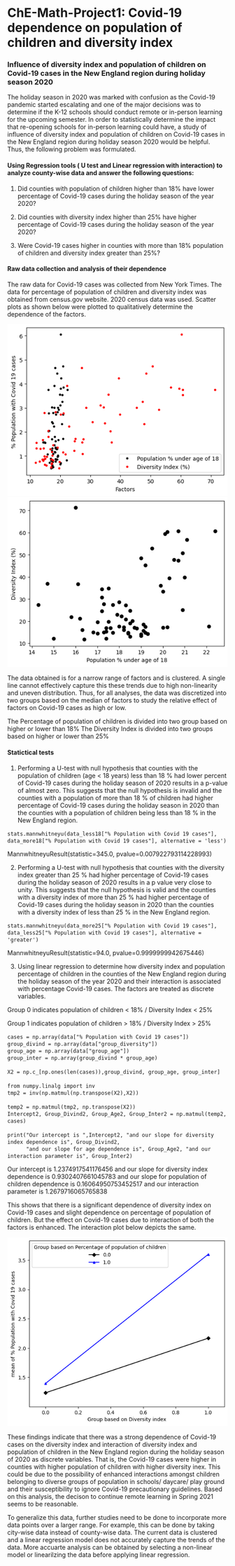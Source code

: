 # ChE-Math-Project1: Covid-19 dependence on population of children and diversity index

### Influence of diversity index and population of children on Covid-19 cases in the New England region during holiday season 2020

The holiday season in 2020 was marked with confusion as the Covid-19 pandemic started escalating and one of the major decisions was to determine if the K-12 schools should conduct remote or in-person learning for the upcoming semester. In order to statistically determine the impact that re-opening schools for in-person learning could have, a study of  influence of diversity index and population of children on Covid-19 cases in the New England region during holiday season 2020 would be helpful. Thus, the following problem was formulated.


#### Using Regression tools ( U test and Linear regression with interaction) to analyze county-wise data and answer the following questions:
1. Did counties with population of children higher than 18% have lower percentage of Covid-19 cases during the holiday season of the year 2020?

2. Did counties with diversity index higher than 25% have higher percentage of Covid-19 cases during the holiday season of the year 2020?

3. Were Covid-19 cases higher in counties with more than 18% population of children and diversity index greater than 25%?

#### Raw data collection and analysis of their dependence
The raw data for Covid-19 cases was collected from New York Times. The data for percentage of population of children and diversity index was obtained from census.gov website. 2020 census data was used. Scatter plots as shown below were plotted to qualitatively determine the dependence of the factors.


![Figure_6](https://github.com/sht150/CHE-Math-Project-updated/blob/main/Figure%206.png)
![Figure_7](https://github.com/sht150/CHE-Math-Project-updated/blob/main/Figure%207.png)

The data obtained is for a narrow range of factors and is clustered. A single line cannot effectively capture this these trends due to high non-linearity and uneven distribution. Thus, for all analyses, the data was discretized into two groups based on the median of factors to study the relative effect of factors on Covid-19 cases as high or low.


The Percentage of population of children is divided into two group based on higher or lower than 18%
The Diversity Index is divided into two groups based on higher or lower than 25%

#### Statictical tests
1. Performing a U-test with null hypothesis that counties with the population of children (age < 18 years) less than 18 % had lower percent of Covid-19 cases during the holiday season of 2020 results in a p-value of almost zero. This suggests that the null hypothesis is invalid and the counties with a population of more than 18 % of children had higher percentage of Covid-19 cases during the holiday season in 2020 than the counties with a population of children being less than 18 % in the New England region. 

```
stats.mannwhitneyu(data_less18["% Population with Covid 19 cases"], data_more18["% Population with Covid 19 cases"], alternative = 'less')
```
MannwhitneyuResult(statistic=345.0, pvalue=0.007922793114228993)

2. Performing a U-test with null hypothesis that counties with the diversity index greater than 25 % had higher percentage of Covid-19 cases during the holiday season of 2020 results in a p value very close to unity. This suggests that the null hypothesis is valid and the counties with a diversity index of more than 25 % had higher percentage of Covid-19 cases during the holiday season in 2020 than the counties with a diversity index of less than 25 % in the New England region. 

```
stats.mannwhitneyu(data_more25["% Population with Covid 19 cases"], data_less25["% Population with Covid 19 cases"], alternative = 'greater')
```
MannwhitneyuResult(statistic=94.0, pvalue=0.9999999942675446)

3. Using linear regression to determine how diversity index and population percentage of children in the counties of the New England region during the holiday season of the year 2020 and their interaction is associated with percentage Covid-19 cases. The factors are treated as discrete variables.

Group 0 indicates population of children < 18% / Diversity Index < 25%

Group 1 indicates population of children > 18% / Diversity Index > 25%

```
cases = np.array(data["% Population with Covid 19 cases"])
group_divind = np.array(data["group_diversity"])
group_age = np.array(data["group_age"])
group_inter = np.array(group_divind * group_age)

X2 = np.c_[np.ones(len(cases)),group_divind, group_age, group_inter]

from numpy.linalg import inv
tmp2 = inv(np.matmul(np.transpose(X2),X2))

temp2 = np.matmul(tmp2, np.transpose(X2))
Intercept2, Group_Divind2, Group_Age2, Group_Inter2 = np.matmul(temp2, cases)

print("Our intercept is ",Intercept2, "and our slope for diversity index dependence is", Group_Divind2, 
      "and our slope for age dependence is", Group_Age2, "and our interaction parameter is", Group_Inter2)
```
Our intercept is  1.2374917541176456 and our slope for diversity index dependence is 0.9302407661045783 and our slope for population of children dependence is 0.16064950753452517 and our interaction parameter is 1.2679716065765838

This shows that there is a significant dependence of diversity index on Covid-19 cases and slight dependence on percentage of population of children. But the effect on Covid-19 cases due to interaction of both the factors is enhanced. The interaction plot below depicts the same.

![Figure_8_interaction_plot](https://github.com/sht150/CHE-Math-Project-updated/blob/main/Figure%208_interaction%20plot.png)

These findings indicate that there was a strong dependence of Covid-19 cases on the diversity index and interaction of diversity index and population of children in the New England region during the holiday season of 2020 as discrete variables. That is, the Covid-19 cases were higher in counties with higher population of children with higher diversity inex. This could be due to the possibility of enhanced interactions amongst children belonging to diverse groups of population in schools/ daycare/ play ground and their susceptibility to ignore Covid-19 precautionary guidelines. Based on this analysis, the decison to continue remote learning in Spring 2021 seems to be reasonable. 

To generalize this data, further studies need to be done to incorporate more data points over a larger range. For example, this can be done by taking city-wise data instead of county-wise data. The current data is clustered and a linear regression model does not accurately capture the trends of the data. More accuarte analysis can be obtained by selecting a non-linear model or linearilzing the data before applying linear regression.
